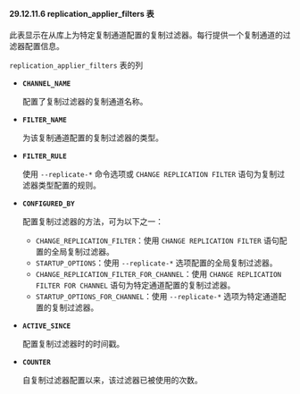 #### 29.12.11.6 replication_applier_filters 表

此表显示在从库上为特定复制通道配置的复制过滤器。每行提供一个复制通道的过滤器配置信息。

`replication_applier_filters` 表的列

- **`CHANNEL_NAME`**
  
  配置了复制过滤器的复制通道名称。
  
- **`FILTER_NAME`**
  
  为该复制通道配置的复制过滤器的类型。
  
- **`FILTER_RULE`**
  
  使用 `--replicate-*` 命令选项或 `CHANGE REPLICATION FILTER` 语句为复制过滤器类型配置的规则。
  
- **`CONFIGURED_BY`**
  
  配置复制过滤器的方法，可为以下之一：
  
  - `CHANGE_REPLICATION_FILTER`：使用 `CHANGE REPLICATION FILTER` 语句配置的全局复制过滤器。
  - `STARTUP_OPTIONS`：使用 `--replicate-*` 选项配置的全局复制过滤器。
  - `CHANGE_REPLICATION_FILTER_FOR_CHANNEL`：使用 `CHANGE REPLICATION FILTER FOR CHANNEL` 语句为特定通道配置的复制过滤器。
  - `STARTUP_OPTIONS_FOR_CHANNEL`：使用 `--replicate-*` 选项为特定通道配置的复制过滤器。
  
- **`ACTIVE_SINCE`**
  
  配置复制过滤器时的时间戳。
  
- **`COUNTER`**
  
  自复制过滤器配置以来，该过滤器已被使用的次数。
